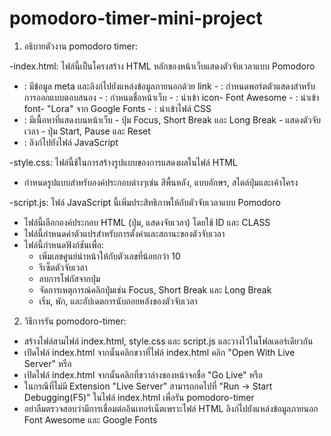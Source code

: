 # pomodoro-timer-mini-project
1) อธิบายตัวงาน pomodoro timer:

-index.html:
ไฟล์นี้เป็นโครงสร้าง HTML หลักของหน้าเว็บแสดงตัวจับเวลาแบบ Pomodoro
  - <head>: มีข้อมูล meta และลิงก์ไปยังแหล่งข้อมูลภายนอกด้วย link
    - <meta name="Viewport" content="width=device-width, initial-scale=1.0" />: กำหนดพอร์ตตัวแสดงสำหรับการออกแบบตอบสนอง
    - <title>Pomodoro Timer</title>: กำหนดชื่อหน้าเว็บ
    - <link rel="stylesheet" href="https://cdnjs.cloudflare.com/ajax/libs/font-awesome/6.4.0/css/all.min.css" />: นำเข้า icon- Font Awesome
    - <link href="https://fonts.googleapis.com/css2?family=Lora:wght@400;600&display=swap" rel="stylesheet" />: นำเข้า font- "Lora" จาก Google Fonts
    - <link rel="stylesheet" href="style.css" />: นำเข้าไฟล์ CSS 
  - <body>: มีเนื้อหาที่แสดงบนหน้าเว็บ
    - ปุ่ม  Focus, Short Break และ Long Break
    - แสดงตัวจับเวลา
    - ปุ่ม  Start, Pause และ Reset
  - <script src="script.js"></script>: ลิงก์ไปยังไฟล์ JavaScript 

-style.css:
ไฟล์นี้ช้ในการสร้างรูปแบบของการแสดงผลในไฟล์ HTML
  - กำหนดรูปแบบสำหรับองค์ประกอบต่างๆเช่น สีพื้นหลัง, แบบอักษร, สไตล์ปุ่มและเค้าโครง

-script.js:
ไฟล์ JavaScript นี้เพิ่มประสิทธิภาพให้กับตัวจับเวลาแบบ Pomodoro 
  - ไฟล์นี้เลือกองค์ประกอบ HTML (ปุ่ม, แสดงจับเวลา) โดยใช้ ID และ CLASS
  - ไฟล์นี้กำหนดค่าตัวแปรสำหรับการตั้งค่าและสถานะของตัวจับเวลา
  - ไฟล์นี้กำหนดฟังก์ชันเพื่อ:
    - เพิ่มเลขศูนย์นำหน้าให้กับตัวเลขที่น้อยกว่า 10
    - รีเซ็ตตัวจับเวลา
    - ลบการโฟกัสจากปุ่ม
    - จัดการเหตุการณ์คลิกปุ่มเช่น Focus, Short Break และ Long Break
    - เริ่ม, พัก, และอัปเดตการนับถอยหลังของตัวจับเวลา

2) วิธีการรัน pomodoro-timer:

  -  สร้างไฟล์สามไฟล์ index.html, style.css และ script.js และวางไว้ในโฟลเดอร์เดียวกัน
  - เปิดไฟล์ index.html จากนั้นคลิกขวาที่ไฟล์ index.html คลิก "Open With Live Server" หรือ
  - เปิดไฟล์ index.html จากนั้นคลิกที่ขวาล่างของหน้าจอชื่อ "Go Live" หรือ
  - ในกรณีที่ไม่มี Extension "Live Server" สามารถกดไปที่ "Run -> Start Debugging(F5)" ในไฟล์ index.html เพื่อรัน pomodoro-timer
  - อย่าลืมตรวจสอบว่ามีการเชื่อมต่ออินเทอร์เน็ตเพราะไฟล์ HTML ลิงก์ไปยังแหล่งข้อมูลภายนอก Font Awesome และ Google Fonts 
